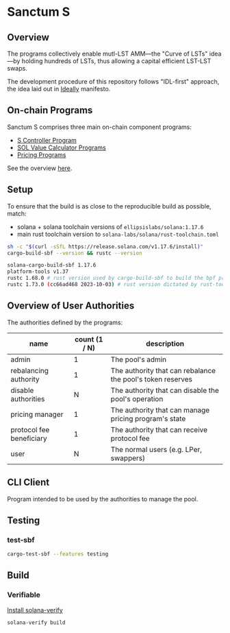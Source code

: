 # Sanctum S

## Overview

The programs collectively enable mutl-LST AMM—the "Curve of LSTs" idea—by holding hundreds of LSTs, thus allowing a capital efficient LST-LST swaps.

The development procedure of this repository follows "IDL-first" approach, the idea laid out in [Ideally](https://github.com/igneous-labs/ideally) manifesto.

## On-chain Programs

Sanctum S comprises three main on-chain component programs:

- [S Controller Program](./docs/s-controller-program/)
- [SOL Value Calculator Programs](./docs/sol-value-calculator-programs/)
- [Pricing Programs](./docs/pricing-programs/)

See the overview [here](./docs/).

## Setup

To ensure that the build is as close to the reproducible build as possible, match:

- solana + solana toolchain versions of `ellipsislabs/solana:1.17.6`
- main rust toolchain version to `solana-labs/solana/rust-toolchain.toml`

```sh
sh -c "$(curl -sSfL https://release.solana.com/v1.17.6/install)"
cargo-build-sbf --version && rustc --version

solana-cargo-build-sbf 1.17.6
platform-tools v1.37
rustc 1.68.0 # rust version used by cargo-build-sbf to build the bpf programs .so. solana currently has it locked to 1.68
rustc 1.73.0 (cc66ad468 2023-10-03) # rust version dictated by rust-toolchain.toml, used for building everything else
```

## Overview of User Authorities

The authorities defined by the programs:

| name                     | count (1 / N) | description                                                |
| ------------------------ | ------------- | ---------------------------------------------------------- |
| admin                    | 1             | The pool's admin                                           |
| rebalancing authority    | 1             | The authority that can rebalance the pool's token reserves |
| disable authorities      | N             | The authority that can disable the pool's operation        |
| pricing manager          | 1             | The authority that can manage pricing program's state      |
| protocol fee beneficiary | 1             | The authority that can receive protocol fee                |
| user                     | N             | The normal users (e.g. LPer, swappers)                     |

## CLI Client

Program intended to be used by the authorities to manage the pool.

## Testing

### test-sbf

```sh
cargo-test-sbf --features testing
```

## Build

### Verifiable

[Install solana-verify](https://github.com/Ellipsis-Labs/solana-verifiable-build/tree/master#installation)

```sh
solana-verify build
```
